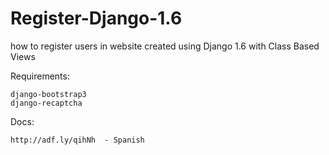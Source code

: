 Register-Django-1.6
===================

how to register users in website created using Django 1.6 with Class Based Views

Requirements:

    django-bootstrap3
    django-recaptcha

Docs:

    http://adf.ly/qihNh  - Spanish
    
